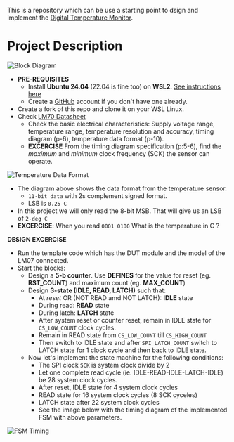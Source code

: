 This is a repository which can be use a starting point to dsign and implement the [Digital Temperature Monitor](https://github.com/silicon-efabless/tt06-silicon-tinytapeout-lm07).

# Project Description

![Block Diagram](docs/tt06-blockdiag.png)

- **PRE-REQUISITES**
  - Install **Ubuntu 24.04** (22.04 is fine too) on **WSL2**. [See instructions here](https://github.com/silicon-vlsi-org/eda-wsl2)
  - Create a [GitHub](https://github.com) account if you don't have one already.
- Create a fork of this repo and clone it on your WSL Linux.
- Check [LM70 Datasheet](docs/datasheet-LM70-TI-tempSensor.pdf)
  - Check the basic electrical characteristics: Supply voltage range, temperature range, temperature resolution and accuracy, timing diagram (p-6), temperature data format (p-10).
  - **EXCERCISE** From the timing diagram specification (p:5-6), find the _maximum_ and _minimum_ clock frequency (SCK) the sensor can operate.

![Temperature Data Format](docs/LM70-temp-data-format.png)

- The diagram above shows the data format from the temperature sensor.
  - `11-bit data` with 2s complement signed format.
  - LSB is `0.25 C` 
- In this project we will only read the 8-bit MSB. That will give us an LSB of `2-deg C`
- **EXCERCISE**: When you read `0001 0100` What is the temperature in C ?

**DESIGN EXCERCISE**

- Run the template code which has the DUT module and the model of the LM07 connected.
- Start the blocks:
  - Design a **5-b counter**. Use **DEFINES** for the value for reset (eg. **RST_COUNT**) and maximum count (eg. **MAX_COUNT**)
  - Design **3-state (IDLE, READ, LATCH)**  such that:
    - At _reset_ OR (NOT READ amd NOT LATCH): **IDLE** state
    - During read: **READ** state
    - During latch: **LATCH** state
    - After system reset or counter reset, remain in IDLE state for `CS_LOW_COUNT` clock cycles.
    - Remain in READ state from `CS_LOW_COUNT` till `CS_HIGH_COUNT`
    - Then switch to IDLE state and after `SPI_LATCH_COUNT` switch to LATCH state for 1 clock cycle and then back to IDLE state.
  - Now let's implement the state machine for the following conditions:
    - The SPI clock `SCK` is system clock divide by 2
    - Let one complete read cycle (ie. IDLE-READ-IDLE-LATCH-IDLE) be 28  system clock cycles.
    - After reset, IDLE state for 4 system clock cycles
    - READ state for 16 system clock cycles (8 SCK cyceles)
    - LATCH state after 22 system clock cycles 
    - See the image below with the timing diagram of the implemented FSM with above parameters.

![FSM Timing](docs/FSM-timing-example.png)


